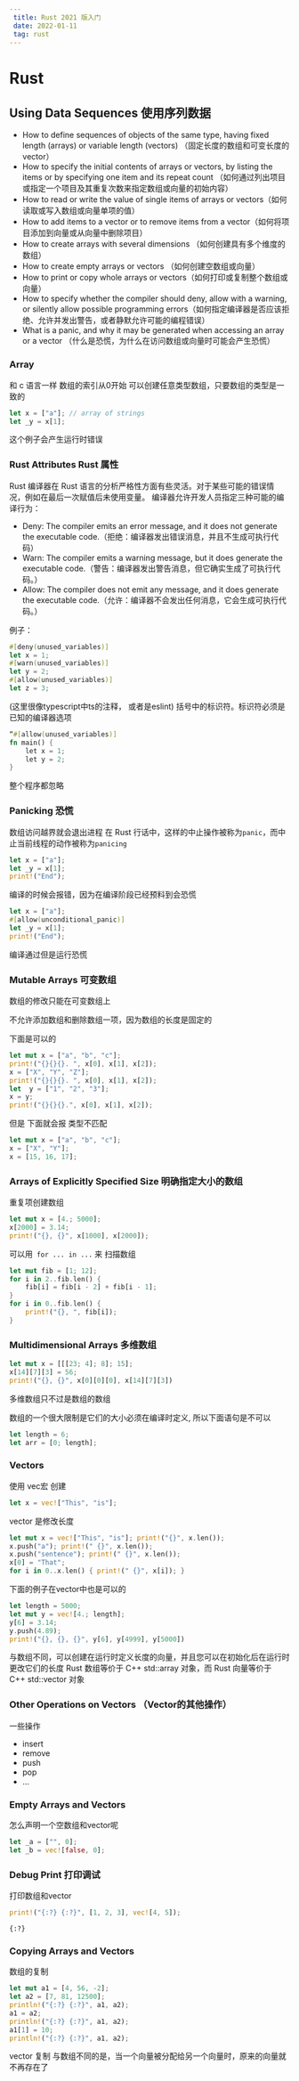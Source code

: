 ```yaml
---
 title: Rust 2021 版入门
 date: 2022-01-11
 tag: rust
---
```

# Rust
## Using Data Sequences 使用序列数据
* How to define sequences of objects of the same type, having fixed length (arrays) or variable length (vectors) （固定长度的数组和可变长度的vector）
*  How to specify the initial contents of arrays or vectors, by listing the items or by specifying one item and its repeat count （如何通过列出项目或指定一个项目及其重复次数来指定数组或向量的初始内容）
* How to read or write the value of single items of arrays or vectors（如何读取或写入数组或向量单项的值）
* How to add items to a vector or to remove items from a vector（如何将项目添加到向量或从向量中删除项目）
* How to create arrays with several dimensions （如何创建具有多个维度的数组）
* How to create empty arrays or vectors （如何创建空数组或向量）
* How to print or copy whole arrays or vectors（如何打印或复制整个数组或向量）
*  How to specify whether the compiler should deny, allow with a warning, or silently allow possible programming errors（如何指定编译器是否应该拒绝、允许并发出警告，或者静默允许可能的编程错误）
* What is a panic, and why it may be generated when accessing an array or a vector （什么是恐慌，为什么在访问数组或向量时可能会产生恐慌）

### Array 

和 c 语言一样 数组的索引从0开始
可以创建任意类型数组，只要数组的类型是一致的
``` rust
let x = ["a"]; // array of strings
let _y = x[1];
```
这个例子会产生运行时错误

### Rust Attributes Rust 属性

Rust 编译器在 Rust 语言的分析严格性方面有些灵活。对于某些可能的错误情况，例如在最后一次赋值后未使用变量。
编译器允许开发人员指定三种可能的编译行为：
* Deny: The compiler emits an error message, and it does not generate the executable code.（拒绝：编译器发出错误消息，并且不生成可执行代码）
* Warn: The compiler emits a warning message, but it does generate the executable code.（警告：编译器发出警告消息，但它确实生成了可执行代码。）
* Allow: The compiler does not emit any message, and it does generate the executable code.（允许：编译器不会发出任何消息，它会生成可执行代码。）

例子：
``` rust 
#[deny(unused_variables)]
let x = 1;
#[warn(unused_variables)]
let y = 2;
#[allow(unused_variables)]
let z = 3;
```

(这里很像typescript中ts的注释， 或者是eslint)
括号中的标识符。标识符必须是已知的编译器选项


``` rust
“#[allow(unused_variables)]
fn main() {
    let x = 1;
    let y = 2;
}
```
整个程序都忽略

### Panicking 恐慌
 数组访问越界就会退出进程
 在 Rust 行话中，这样的中止操作被称为`panic`，而中止当前线程的动作被称为`panicing`

 ``` rust
 let x = ["a"];
let _y = x[1];
print!("End");
 ```
 编译的时候会报错，因为在编译阶段已经预料到会恐慌

 ``` rust
 let x = ["a"];
#[allow(unconditional_panic)]
let _y = x[1];
print!("End");
 ```
 编译通过但是运行恐慌

 ### Mutable Arrays 可变数组

 数组的修改只能在可变数组上

 不允许添加数组和删除数组一项，因为数组的长度是固定的

下面是可以的
 ``` rust
let mut x = ["a", "b", "c"];
print!("{}{}{}. ", x[0], x[1], x[2]);
x = ["X", "Y", "Z"];
print!("{}{}{}. ", x[0], x[1], x[2]);
let  y = ["1", "2", "3"];
x = y;
print!("{}{}{}.", x[0], x[1], x[2]);

```
但是 下面就会报 类型不匹配
``` rust
let mut x = ["a", "b", "c"];
x = ["X", "Y"];
x = [15, 16, 17];
```

### Arrays of Explicitly Specified Size  明确指定大小的数组

重复项创建数组
``` rust
let mut x = [4.; 5000];
x[2000] = 3.14;
print!("{}, {}", x[1000], x[2000]);
```
可以用` for ... in ...` 来 扫描数组
``` rust
let mut fib = [1; 12];
for i in 2..fib.len() {
    fib[i] = fib[i - 2] + fib[i - 1];
}
for i in 0..fib.len() {
    print!("{}, ", fib[i]);
}
```
### Multidimensional Arrays 多维数组

``` rust
let mut x = [[[23; 4]; 8]; 15];
x[14][7][3] = 56;
print!("{}, {}", x[0][0][0], x[14][7][3])
```
多维数组只不过是数组的数组

数组的一个很大限制是它们的大小必须在编译时定义, 所以下面语句是不可以
```rust
let length = 6;
let arr = [0; length];
```

### Vectors
 使用 vec宏 创建
``` rust
let x = vec!["This", "is"];
```
vector 是修改长度

``` rust
let mut x = vec!["This", "is"]; print!("{}", x.len());
x.push("a"); print!(" {}", x.len());
x.push("sentence"); print!(" {}", x.len());
x[0] = "That";
for i in 0..x.len() { print!(" {}", x[i]); }
```
下面的例子在vector中也是可以的
```rust
let length = 5000;
let mut y = vec![4.; length];
y[6] = 3.14;
y.push(4.89);
print!("{}, {}, {}", y[6], y[4999], y[5000])
```
与数组不同，可以创建在运行时定义长度的向量，并且您可以在初始化后在运行时更改它们的长度
Rust 数组等价于 C++ std::array 对象，而 Rust 向量等价于 C++ std::vector 对象

### Other Operations on Vectors （Vector的其他操作）
一些操作
* insert
* remove
* push
* pop
* ...

### Empty Arrays and Vectors
怎么声明一个空数组和vector呢
```rust
let _a = ["", 0];
let _b = vec![false, 0];
```

### Debug Print 打印调试
打印数组和vector
``` rust
print!("{:?} {:?}", [1, 2, 3], vec![4, 5]);
```
`{:?}` 

### Copying Arrays and Vectors

数组的复制
``` rust
let mut a1 = [4, 56, -2];
let a2 = [7, 81, 12500];
println!("{:?} {:?}", a1, a2);
a1 = a2;
println!("{:?} {:?}", a1, a2);
a1[1] = 10;
println!("{:?} {:?}", a1, a2);
```
vector 复制
与数组不同的是，当一个向量被分配给另一个向量时，原来的向量就不再存在了

